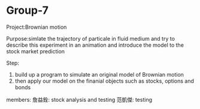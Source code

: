 # Group-7

Project:Brownian motion

Purpose:simlate the trajectory of particale in fluid medium and try to describe this experiment in an animation and introduce the model to the stock market prediction

Step:
1. build up a program to simulate an original model of Brownian motion
2. then apply our model on the finanial objects such as stocks, options and bonds


members:
詹益銓: stock analysis and testing
范凱傑: testing
